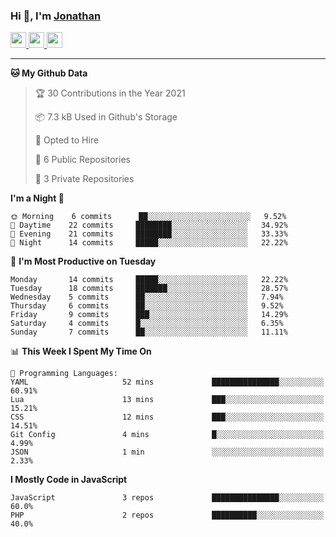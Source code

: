 ### Hi 👋, I'm [Jonathan](https://jonathan-d.ch) 


<p>
  <a href="https://www.twitter.com/redkill2108">
    <img src="https://img.shields.io/badge/twitter-%231DA1F2.svg?&style=for-the-badge&logo=twitter&logoColor=white" height=25>
  </a>
  <a href="https://www.linkedin.com/in/jdebetaz">
    <img src="https://img.shields.io/badge/linkedin-%230077B5.svg?&style=for-the-badge&logo=linkedin&logoColor=white" height=25>
  </a>
  <a href="https://www.instagram.com/jdebetaz/">
    <img src="https://img.shields.io/badge/instagram-%23E4405F.svg?&style=for-the-badge&logo=instagram&logoColor=white" height=25>
  </a>
</p>

-------

<!--START_SECTION:waka-->
**🐱 My Github Data** 

> 🏆 30 Contributions in the Year 2021
 > 
> 📦 7.3 kB Used in Github's Storage 
 > 
> 💼 Opted to Hire
 > 
> 📜 6 Public Repositories 
 > 
> 🔑 3 Private Repositories  
 > 
**I'm a Night 🦉** 

```text
🌞 Morning    6 commits      ██░░░░░░░░░░░░░░░░░░░░░░░   9.52% 
🌆 Daytime    22 commits     ████████░░░░░░░░░░░░░░░░░   34.92% 
🌃 Evening    21 commits     ████████░░░░░░░░░░░░░░░░░   33.33% 
🌙 Night      14 commits     █████░░░░░░░░░░░░░░░░░░░░   22.22%

```
📅 **I'm Most Productive on Tuesday** 

```text
Monday       14 commits     █████░░░░░░░░░░░░░░░░░░░░   22.22% 
Tuesday      18 commits     ███████░░░░░░░░░░░░░░░░░░   28.57% 
Wednesday    5 commits      ██░░░░░░░░░░░░░░░░░░░░░░░   7.94% 
Thursday     6 commits      ██░░░░░░░░░░░░░░░░░░░░░░░   9.52% 
Friday       9 commits      ███░░░░░░░░░░░░░░░░░░░░░░   14.29% 
Saturday     4 commits      █░░░░░░░░░░░░░░░░░░░░░░░░   6.35% 
Sunday       7 commits      ██░░░░░░░░░░░░░░░░░░░░░░░   11.11%

```


📊 **This Week I Spent My Time On** 

```text
💬 Programming Languages: 
YAML                     52 mins             ███████████████░░░░░░░░░░   60.91% 
Lua                      13 mins             ███░░░░░░░░░░░░░░░░░░░░░░   15.21% 
CSS                      12 mins             ███░░░░░░░░░░░░░░░░░░░░░░   14.51% 
Git Config               4 mins              █░░░░░░░░░░░░░░░░░░░░░░░░   4.99% 
JSON                     1 min               ░░░░░░░░░░░░░░░░░░░░░░░░░   2.33%

```

**I Mostly Code in JavaScript** 

```text
JavaScript               3 repos             ███████████████░░░░░░░░░░   60.0% 
PHP                      2 repos             ██████████░░░░░░░░░░░░░░░   40.0%

```



<!--END_SECTION:waka-->
